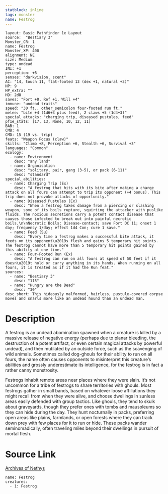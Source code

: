 ```yaml
---
statblock: inline
tags: monster
name: Festrog
---
```

```statblock
layout: Basic Pathfinder 1e Layout
source:  "Bestiary 3"
Monster_CR: 1
name: Festrog
Monster_XP: 400
alignment: NE
size: Medium
type: undead
INI: +1
perception: +6
senses: "darkvision, scent"
AC: "14, touch 11, flat-footed 13 (dex +1, natural +3)"
HP: 9
HP_extra: ""
HD: 2d8
saves: "Fort +0, Ref +1, Will +4"
immune: "undead traits"
speed: "30 ft., other_semicolon four-footed run ft."
melee: "bite +4 (1d6+3 plus feed), 2 claws +5 (1d4+3)"
special_attacks: "charging trip, diseased pustules, feed"
pf1e_stats: [17, 13, None, 10, 12, 11]
BAB: 1
CMB: 4
CMD: 15 (19 vs. trip)
feats: "Weapon Focus (claw)"
skills: "Climb +8, Perception +6, Stealth +6, Survival +3"
languages: "Common"
ecology:
  - name: Environment
    desc: "any land"
  - name: Organisation
    desc: "solitary, pair, gang (3-5), or pack (6-11)"
    desc: "standard"
special_abilities:
  - name: Charging Trip (Ex)
    desc: "A festrog that hits with its bite after making a charge attack on all fours can attempt to trip its opponent (+4 bonus). This trip does not provoke attacks of opportunity."
  - name: Diseased Pustules (Ex)
    desc: "When a festrog takes damage from a piercing or slashing weapon, some of its boils rupture, squirting the attacker with puslike fluids. The noxious secretions carry a potent contact disease that causes those infected to break out into painful necrotic boils.\n\nNecrotic Boils: Disease-contact; save Fort DC 11; onset 1 day; frequency 1/day; effect 1d4 Con; cure 1 save."
  - name: Feed (Su)
    desc: "Every time a festrog makes a successful bite attack, it feeds on its opponent\u2019s flesh and gains 5 temporary hit points. The festrog cannot have more than 5 temporary hit points gained by this ability at one time."
  - name: Four-Footed Run (Ex)
    desc: "A festrog can run on all fours at speed of 50 feet if it doesn\u2019t hold or carry anything in its hands. When running on all fours, it is treated as if it had the Run feat."
sources:
  - name: "Bestiary 3"
    desc: "115"
  - name: "Hungry are the Dead"
    desc: "30"
desc_short: This hideously malformed, hairless, pustule-covered corpse moves and snarls more like an undead hound than an undead man.
```
# Description
A festrog is an undead abomination spawned when a creature is killed by a massive release of negative energy (perhaps due to planar bleeding, the destruction of a potent artifact, or even certain magical attacks by powerful undead), and then mutilated by an outside force, such as the scavenging of wild animals. Sometimes called dog-ghouls for their ability to run on all fours, the name often causes opponents to misinterpret this creature’s abilities and grossly underestimate its intelligence, for the festrog is in fact a rather canny monstrosity.

Festrogs inhabit remote areas near places where they were slain. It’s not uncommon for a tribe of festrogs to share territories with ghouls. Most festrogs gather in small bands, based on whatever loose affiliations they might recall from when they were alive, and choose dwellings in sunless areas easily defended with group tactics. Like ghouls, they tend to skulk about graveyards, though they prefer ones with tombs and mausoleums so they can hide during the day. They hunt nocturnally in packs, preferring open areas like plains, farmlands, or open forests where they can track down prey with few places for it to run or hide. These packs wander seminomadically, often traveling miles beyond their dwellings in pursuit of mortal flesh.
# Source Link
[Archives of Nethys](https://aonprd.com/MonsterDisplay.aspx?ItemName=Festrog)
```encounter-table
name: Festrog
creatures:
  - 1: Festrog
```
